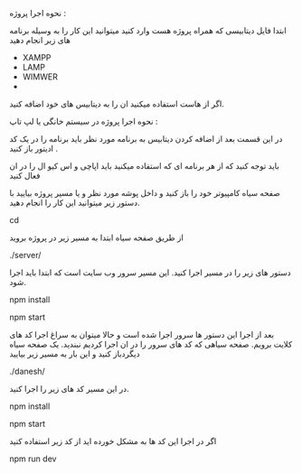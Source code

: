 نحوه اجرا پروژه :

ابتدا فایل دیتابیسی که همراه پروژه هست وارد کنید میتوانید این کار را به وسیله برنامه های زیر انجام دهید
 
 - XAMPP
 - LAMP
 - WIMWER
 - 
 اگر از هاست استفاده میکنید ان را به دیتابیس های خود اضافه کنید.

 نحوه اجرا پروژه در سیستم خانگی یا لپ تاپ : 
 

 در این قسمت بعد از اضافه کردن دیتابیس به برنامه مورد نظر باید برنامه را در یک کد ادیتور باز کنید .
 
 باید توجه کنید که از هر برنامه ای که استفاده میکنید باید اپاچی و اس کیو ال را در ان فعال کنید

 صفحه سیاه کامپیوتر خود را باز کنید و داخل پوشه مورد نظر و یا مسیر پروژه بیایید با دستور زیر میتوانید این کار را انجام دهید.

 cd
 
 از طریق صفحه سیاه ابتدا به  مسیر زیر در پروژه بروید 

 ./server/
 
 دستور های زیر را در مسیر اجرا کنید. این مسیر سرور وب سایت است که ابتدا باید اجرا شود.
 
 npm install
 
 npm start
 

بعد از اجرا این دستور ها سرور اجرا شده است و حالا میتوان به سراغ اجرا کد های کلایت برویم.
صفحه سیاهی که کد های سرور را در ان اجرا کردیم نبندید.
یک صفحه سیاه دیگردباز کنید و این بار به مسیر زیر بیایید

./danesh/

در این مسیر کد های زیر را اجرا کنید.

npm install

npm start 

اگر در اجرا این کد ها به مشکل خورده اید از کد زیر استفاده کنید

npm run dev


